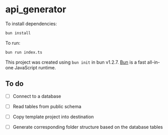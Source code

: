 # api_generator

To install dependencies:

```bash
bun install
```

To run:

```bash
bun run index.ts
```

This project was created using `bun init` in bun v1.2.7. [Bun](https://bun.sh) is a fast all-in-one JavaScript runtime.


## To do

- [ ] Connect to a database
- [ ] Read tables from public schema
- [ ] Copy template project into destination
- [ ] Generate corresponding folder structure based on the database tables

